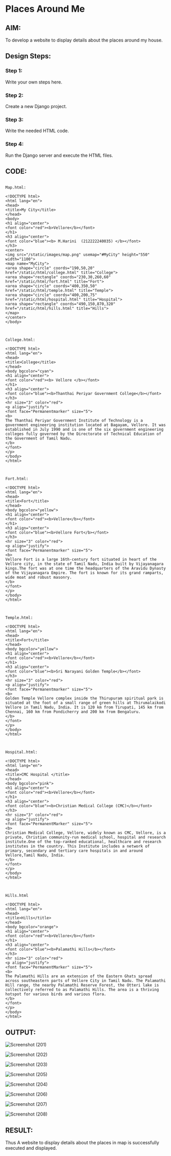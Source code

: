 # Places Around Me
## AIM:
To develop a website to display details about the places around my house.

## Design Steps:
### Step 1:
Write your own steps here.

### Step 2:
Create a new Django project.

### Step 3:
Write the needed HTML code.

### Step 4:
Run the Django server and execute the HTML files.

## CODE:
```

Map.html:

<!DOCTYPE html>
<html lang="en">
<head>
<title>My City</title>
</head>
<body>
<h1 align="center">
<font color="red"><b>Vellore</b></font>
</h1>
<h3 align="center">
<font color="blue"><b> M.Harini  (212222240035) </b></font>
</h3>
<center>
<img src="/static/images/map.png" usemap="#MyCity" height="550" width="1100">
<map name="MyCity">
<area shape="circle" coords="190,50,20" href="/static/html/college.html" title="College">
<area shape="rectangle" coords="230,30,260,60" href="/static/html/fort.html" title="Fort">
<area shape="circle" coords="400,350,50" href="/static/html/temple.html" title="Temple">
<area shape="circle" coords="400,200,75" href="/static/html/hospital.html" title="Hospital">
<area shape="rectangle" coords="490,150,870,320" href="/static/html/hills.html" title="Hills">
</map>
</center>
</body>



College.html:

<!DOCTYPE html>
<html lang="en">
<head>
<title>College</title>
</head>
<body bgcolor="cyan">
<h1 align="center">
<font color="red"><b> Vellore </b></font>
</h1>
<h3 align="center">
<font color="blue"><b>Thanthai Periyar Government College</b></font>
</h3>
<hr size="3" color="red">
<p align="justify">
<font face="Permanentmarker" size="5">
<b>
The Thanthai Periyar Government Institute of Technology is a government engineering institution located at Bagayam, Vellore. It was established in July 1990 and is one of the six government engineering colleges fully governed by the Directorate of Technical Education of the Government of Tamil Nadu.
</b>
</font>
</p>
</body>
</html>



Fort.html:

<!DOCTYPE html>
<html lang="en">
<head>
<title>Fort</title>
</head>
<body bgcolor="yellow">
<h1 align="center">
<font color="red"><b>Vellore</b></font>
</h1>
<h3 align="center">
<font color="blue"><b>Vellore Fort</b></font>
</h3>
<hr size="3" color="red">
<p align="justify">
<font face="Permanentmarker" size="5">
<b>
Vellore Fort is a large 16th-century fort situated in heart of the Vellore city, in the state of Tamil Nadu, India built by Vijayanagara kings.The fort was at one time the headquarters of the Aravidu Dynasty of the Vijayanagara Empire. The fort is known for its grand ramparts, wide moat and robust masonry. 
</b>
</font>
</p>
</body>
</html>



Temple.html:

<!DOCTYPE html>
<html lang="en">
<head>
<title>Fort</title>
</head>
<body bgcolor="yellow">
<h1 align="center">
<font color="red"><b>Vellore</b></font>
</h1>
<h3 align="center">
<font color="blue"><b>Sri Narayani Golden Temple</b></font>
</h3>
<hr size="3" color="red">
<p align="justify">
<font face="Permanentmarker" size="5">
<b>
Golden Temple Vellore complex inside the Thirupuram spiritual park is situated at the foot of a small range of green hills at Thirumalaikodi Vellore in Tamil Nadu, India. It is 120 km from Tirupati, 145 km from Chennai, 160 km from Pondicherry and 200 km from Bengaluru.
</b>
</font>
</p>
</body>
</html>



Hospital.html:

<!DOCTYPE html>
<html lang="en">
<head>
<title>CMC Hospital </title>
</head>
<body bgcolor="pink">
<h1 align="center">
<font color="red"><b>Vellore</b></font>
</h1>
<h3 align="center">
<font color="blue"><b>Christian Medical College (CMC)</b></font>
</h3>
<hr size="3" color="red">
<p align="justify">
<font face="PermanentMarker" size="5">
<b>
Christian Medical College, Vellore, widely known as CMC, Vellore, is a private, Christian community-run medical school, hospital and research institute.One of the top-ranked educational, healthcare and research institutes in the country. This Institute includes a network of primary, secondary and tertiary care hospitals in and around Vellore,Tamil Nadu, India.
</b>
</font>
</p>
</body>
</html>



Hills.html

<!DOCTYPE html>
<html lang="en">
<head>
<title>Hills</title>
</head>
<body bgcolor="orange">
<h1 align="center">
<font color="red"><b>Vellore</b></font>
</h1>
<h3 align="center">
<font color="blue"><b>Palamathi Hills</b></font>
</h3>
<hr size="3" color="red">
<p align="justify">
<font face="PermanentMarker" size="5">
<b>
The Palamathi Hills are an extension of the Eastern Ghats spread across southeastern parts of Vellore City in Tamil Nadu. The Palamathi Hill range, the nearby Palamathi Reserve Forest, the Otteri lake is collectively referred to as Palamathi Hills. The area is a thriving hotspot for various birds and various flora.
</b>
</font>
</p>
</body>
</html>

```
## OUTPUT:

![Screenshot (201)](https://github.com/Harinimuthu17/places-around-me/assets/130278614/8d2db78a-585e-4b95-bc31-326d72c61103)

![Screenshot (202)](https://github.com/Harinimuthu17/places-around-me/assets/130278614/660f0884-4b17-41b4-8903-f4aa6ed6d1ad)

![Screenshot (203)](https://github.com/Harinimuthu17/places-around-me/assets/130278614/a74967aa-5188-4c6f-b1d7-b7519e7d638c)

![Screenshot (205)](https://github.com/Harinimuthu17/places-around-me/assets/130278614/2ee355d9-31fd-4e20-b5b0-f839916b2527)

![Screenshot (204)](https://github.com/Harinimuthu17/places-around-me/assets/130278614/5a2e8be9-57fe-4752-95e2-31af8872cbdc)

![Screenshot (206)](https://github.com/Harinimuthu17/places-around-me/assets/130278614/62bebcc7-a24c-4757-8a90-e7a66cb43293)

![Screenshot (207)](https://github.com/Harinimuthu17/places-around-me/assets/130278614/23bcd51a-4672-4f5c-9131-a4273ba5f62e)

![Screenshot (208)](https://github.com/Harinimuthu17/places-around-me/assets/130278614/ab602897-d51f-4236-887f-af32d0651898)


## RESULT:
Thus A website to display details about the places in map is successfully executed and displayed.



